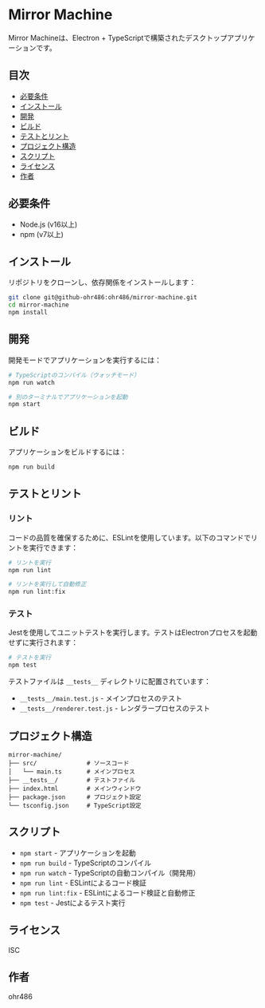 # Mirror Machine

Mirror Machineは、Electron + TypeScriptで構築されたデスクトップアプリケーションです。

## 目次

- [必要条件](#必要条件)
- [インストール](#インストール)
- [開発](#開発)
- [ビルド](#ビルド)
- [テストとリント](#テストとリント)
- [プロジェクト構造](#プロジェクト構造)
- [スクリプト](#スクリプト)
- [ライセンス](#ライセンス)
- [作者](#作者)

## 必要条件

- Node.js (v16以上)
- npm (v7以上)

## インストール

リポジトリをクローンし、依存関係をインストールします：

```bash
git clone git@github-ohr486:ohr486/mirror-machine.git
cd mirror-machine
npm install
```

## 開発

開発モードでアプリケーションを実行するには：

```bash
# TypeScriptのコンパイル（ウォッチモード）
npm run watch

# 別のターミナルでアプリケーションを起動
npm start
```

## ビルド

アプリケーションをビルドするには：

```bash
npm run build
```

## テストとリント

### リント

コードの品質を確保するために、ESLintを使用しています。以下のコマンドでリントを実行できます：

```bash
# リントを実行
npm run lint

# リントを実行して自動修正
npm run lint:fix
```

### テスト

Jestを使用してユニットテストを実行します。テストはElectronプロセスを起動せずに実行されます：

```bash
# テストを実行
npm test
```

テストファイルは `__tests__` ディレクトリに配置されています：

- `__tests__/main.test.js` - メインプロセスのテスト
- `__tests__/renderer.test.js` - レンダラープロセスのテスト

## プロジェクト構造

```
mirror-machine/
├── src/              # ソースコード
│   └── main.ts       # メインプロセス
├── __tests__/        # テストファイル
├── index.html        # メインウィンドウ
├── package.json      # プロジェクト設定
└── tsconfig.json     # TypeScript設定
```

## スクリプト

- `npm start` - アプリケーションを起動
- `npm run build` - TypeScriptのコンパイル
- `npm run watch` - TypeScriptの自動コンパイル（開発用）
- `npm run lint` - ESLintによるコード検証
- `npm run lint:fix` - ESLintによるコード検証と自動修正
- `npm test` - Jestによるテスト実行

## ライセンス

ISC

## 作者

ohr486 
